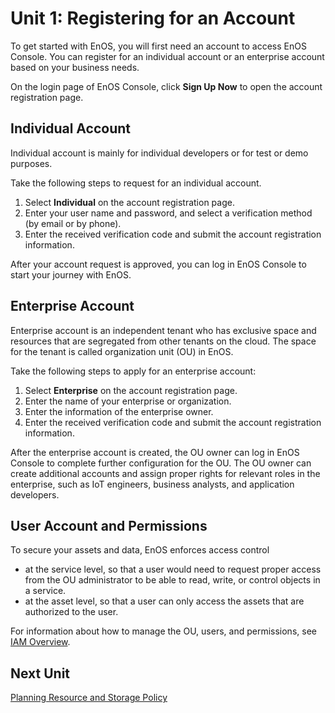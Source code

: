 # Unit 1: Registering for an Account

To get started with EnOS, you will first need an account to access EnOS Console. You can register for an individual account or an enterprise account based on your business needs.

On the login page of EnOS Console, click **Sign Up Now** to open the account registration page.

## Individual Account

Individual account is mainly for individual developers or for test or demo purposes.

Take the following steps to request for an individual account.

1. Select **Individual** on the account registration page. 
2. Enter your user name and password, and select a verification method (by email or by phone). 
3. Enter the received verification code and submit the account registration information.

After your account request is approved, you can log in EnOS Console to start your journey with EnOS.

## Enterprise Account

Enterprise account is an independent tenant who has exclusive space and resources that are segregated from other tenants on the cloud. The space for the tenant is called organization unit (OU) in EnOS.

Take the following steps to apply for an enterprise account:

1. Select **Enterprise** on the account registration page.
2. Enter the name of your enterprise or organization.
3. Enter the information of the enterprise owner.  
4. Enter the received verification code and submit the account registration information.

After the enterprise account is created, the OU owner can log in EnOS Console to complete further configuration for the OU. The OU owner can create additional accounts and assign proper rights for relevant roles in the enterprise, such as IoT engineers, business analysts, and application developers.

## User Account and Permissions

To secure your assets and data, EnOS enforces access control
- at the service level, so that a user would need to request proper access from the OU administrator to be able to read, write, or control objects in a service.
- at the asset level, so that a user can only access the assets that are authorized to the user.

For information about how to manage the OU, users, and permissions, see [IAM Overview](/docs/iam/en/2.0.8/iam_overview).

## Next Unit

[Planning Resource and Storage Policy](planning)

<!--end-->
